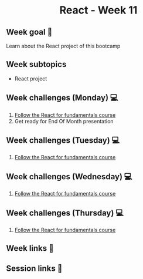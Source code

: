 <h1 align="center">React - Week 11</h1>

## Week goal 🏁

<p>Learn about the React project of this bootcamp</p>

## Week subtopics

- React project

## Week challenges (Monday) 💻

1. [Follow the React for fundamentals course](https://edpuzzle.com/join/wufbera)
2. Get ready for End Of Month presentation

## Week challenges (Tuesday) 💻

1. [Follow the React for fundamentals course](https://edpuzzle.com/join/wufbera)

## Week challenges (Wednesday) 💻

1. [Follow the React for fundamentals course](https://edpuzzle.com/join/wufbera)

## Week challenges (Thursday) 💻

1. [Follow the React for fundamentals course](https://edpuzzle.com/join/wufbera)

## Week links 🔗

## Session links 🔗

